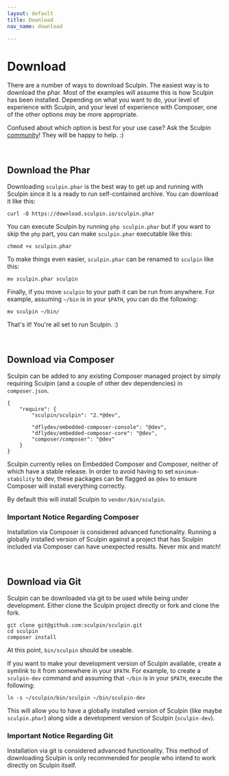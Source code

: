 ```yaml
---
layout: default
title: Download
nav_name: download

---
```


# Download

There are a number of ways to download Sculpin. The easiest way is to download
the phar. Most of the examples will assume this is how Sculpin has been
installed. Depending on what you want to do, your level of experience with
Sculpin, and your level of experience with Composer, one of the other options
*may* be more appropriate.

Confused about which option is best for your use case? Ask the
Sculpin [community]({{site.url}}/community/)! They will be happy to help. :)

<br>

## Download the Phar

Downloading `sculpin.phar` is the best way to get up and running with Sculpin
since it is a ready to run self-contained archive. You can download it like
this:

    curl -O https://download.sculpin.io/sculpin.phar

You can execute Sculpin by running `php sculpin.phar` but if you want to skip
the `php` part, you can make `sculpin.phar` executable like this:

    chmod +x sculpin.phar

To make things even easier, `sculpin.phar` can be renamed to `sculpin` like
this:

    mv sculpin.phar sculpin

Finally, if you move `sculpin` to your path it can be run from anywhere. For
example, assuming `~/bin` is in your `$PATH`, you can do the following:

    mv sculpin ~/bin/

That's it! You're all set to run Sculpin. :)

<br>

## Download via Composer

Sculpin can be added to any existing Composer managed project by simply
requiring Sculpin (and a couple of other dev dependencies) in `composer.json`.

    {
        "require": {
            "sculpin/sculpin": "2.*@dev",
    
            "dflydev/embedded-composer-console": "@dev",
            "dflydev/embedded-composer-core": "@dev",
            "composer/composer": "@dev"
        }
    }

Sculpin currently relies on Embedded Composer and Composer, neither of which
have a stable release. In order to avoid having to set `minimum-stability` to
dev, these packages can be flagged as `@dev` to ensure Composer will install
everything correctly.

By default this will install Sculpin to `vendor/bin/sculpin`.


### Important Notice Regarding Composer

Installation via Composer is considered advanced functionality. Running a
globally installed version of Sculpin against a project that has Sculpin
included via Composer can have unexpected results. Never mix and match!

<br>

## Download via Git

Sculpin can be downloaded via git to be used while being under development.
Either clone the Sculpin project directly or fork and clone the fork.

    git clone git@github.com:sculpin/sculpin.git
    cd sculpin
    composer install

At this point, `bin/sculpin` should be useable.

If you want to make your development version of Sculpin available, create a
symlink to it from somewhere in your `$PATH`. For example, to create a
`sculpin-dev` command and assuming that `~/bin` is in your `$PATH`, execute the
following:

    ln -s ~/sculpin/bin/sculpin ~/bin/sculpin-dev

This will allow you to have a globally installed version of Sculpin (like maybe
`sculpin.phar`) along side a development version of Sculpin (`sculpin-dev`).

### Important Notice Regarding Git

Installation via git is considered advanced functionality. This method of
downloading Sculpin is only recommended for people who intend to work directly
on Sculpin itself.
